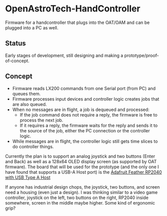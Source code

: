 # OpenAstroTech-HandController
Firmware for a handcontroller that plugs into the OAT/OAM and can be plugged into a PC as well.

## Status
Early stages of development, still designing and making a prototype/proof-of-concept.

## Concept

- Firmware reads LX200 commands from one Serial port (from PC) and queues them.  
- Firmware processes input devices and controller logic creates jobs that are also queued.
- When no messages are in flight, a job is dequeued and processed:
    - If the job command does not require a reply, the firmware is free to process the next job.
    - If it requires a reply, the firmware waits for the reply and sends it to the source of the job, either the PC connection or the controller logic.
- While messages are in flight, the controller logic still gets time slices to do controller things.

Currently the plan is to support an analog joystick and two buttons (Enter and Back) as well as a 128x64 OLED display screen (as supported by OAT firmware).
The board that will be used for the prototype (and the only one I have found that supports a USB-A Host port) is the [Adafruit Feather RP2040 with USB Type A Host](https://www.adafruit.com/product/5723)

If anyone has industrial design chops, the joystick, two buttons, and screen need a housing (even just a design). 
I was thinking similar to a video game controller, joystick on the left, two buttons on the right, RP2040 inside somewhere, screen in the middle maybe higher. Some kind of ergonomic grip?
